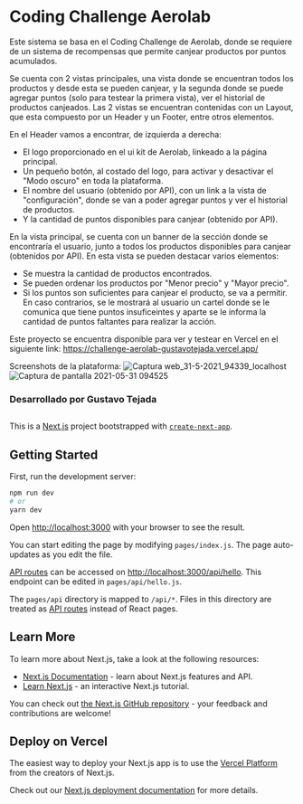 # Coding Challenge Aerolab

Este sistema se basa en el Coding Challenge de Aerolab, donde se requiere de un sistema de recompensas que permite canjear productos por puntos acumulados.

Se cuenta con 2 vistas principales, una vista donde se encuentran todos los productos y desde esta se pueden canjear, y la segunda donde se puede agregar puntos (solo para testear la primera vista), ver el historial de productos canjeados.
Las 2 vistas se encuentran contenidas con un Layout, que esta compuesto por un Header y un Footer, entre otros elementos.

En el Header vamos a encontrar, de izquierda a derecha:
- El logo proporcionado en el ui kit de Aerolab, linkeado a la página principal.
- Un pequeño botón, al costado del logo, para activar y desactivar el "Modo oscuro" en toda la plataforma.
- El nombre del usuario (obtenido por API), con un link a la vista de "configuración", donde se van a poder agregar puntos y ver el historial de productos.
- Y la cantidad de puntos disponibles para canjear (obtenido por API).

En la vista principal, se cuenta con un banner de la sección donde se encontraría el usuario, junto a todos los productos disponibles para canjear (obtenidos por API).
En esta vista se pueden destacar varios elementos:
- Se muestra la cantidad de productos encontrados.
- Se pueden ordenar los productos por "Menor precio" y "Mayor precio".
- Si los puntos son suficientes para canjear el producto, se va a permitir. En caso contrarios, se le mostrará al usuario un cartel donde se le comunica que tiene puntos insuficeintes y aparte se le informa la cantidad de puntos faltantes para realizar la acción.


Este proyecto se encuentra disponible para ver y testear en Vercel en el siguiente link: 
https://challenge-aerolab-gustavotejada.vercel.app/

Screenshots de la plataforma:
![Captura web_31-5-2021_94339_localhost](https://user-images.githubusercontent.com/45311587/120195089-bfdc5100-c1f4-11eb-8fbc-eeaa3ece4143.jpeg)
![Captura de pantalla 2021-05-31 094525](https://user-images.githubusercontent.com/45311587/120195282-f5813a00-c1f4-11eb-803d-6621c65563e5.jpg)

### Desarrollado por Gustavo Tejada

##

This is a [Next.js](https://nextjs.org/) project bootstrapped with [`create-next-app`](https://github.com/vercel/next.js/tree/canary/packages/create-next-app).

## Getting Started

First, run the development server:

```bash
npm run dev
# or
yarn dev
```

Open [http://localhost:3000](http://localhost:3000) with your browser to see the result.

You can start editing the page by modifying `pages/index.js`. The page auto-updates as you edit the file.

[API routes](https://nextjs.org/docs/api-routes/introduction) can be accessed on [http://localhost:3000/api/hello](http://localhost:3000/api/hello). This endpoint can be edited in `pages/api/hello.js`.

The `pages/api` directory is mapped to `/api/*`. Files in this directory are treated as [API routes](https://nextjs.org/docs/api-routes/introduction) instead of React pages.

## Learn More

To learn more about Next.js, take a look at the following resources:

- [Next.js Documentation](https://nextjs.org/docs) - learn about Next.js features and API.
- [Learn Next.js](https://nextjs.org/learn) - an interactive Next.js tutorial.

You can check out [the Next.js GitHub repository](https://github.com/vercel/next.js/) - your feedback and contributions are welcome!

## Deploy on Vercel

The easiest way to deploy your Next.js app is to use the [Vercel Platform](https://vercel.com/new?utm_medium=default-template&filter=next.js&utm_source=create-next-app&utm_campaign=create-next-app-readme) from the creators of Next.js.

Check out our [Next.js deployment documentation](https://nextjs.org/docs/deployment) for more details.
